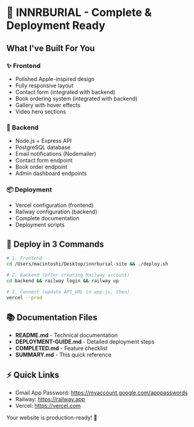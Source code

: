 # 🎉 INNRBURIAL - Complete & Deployment Ready

## What I've Built For You

### ✨ Frontend
- Polished Apple-inspired design
- Fully responsive layout
- Contact form (integrated with backend)
- Book ordering system (integrated with backend)
- Gallery with hover effects
- Video hero sections

### 🔌 Backend
- Node.js + Express API
- PostgreSQL database
- Email notifications (Nodemailer)
- Contact form endpoint
- Book order endpoint
- Admin dashboard endpoints

### 📦 Deployment
- Vercel configuration (frontend)
- Railway configuration (backend)
- Complete documentation
- Deployment scripts

## 🚀 Deploy in 3 Commands

```bash
# 1. Frontend
cd /Users/macintoshi/Desktop/innrburial-site && ./deploy.sh

# 2. Backend (after creating Railway account)
cd backend && railway login && railway up

# 3. Connect (update API_URL in app.js, then)
vercel --prod
```

## 📚 Documentation Files

- **README.md** - Technical documentation
- **DEPLOYMENT-GUIDE.md** - Detailed deployment steps
- **COMPLETED.md** - Feature checklist
- **SUMMARY.md** - This quick reference

## ⚡ Quick Links

- Gmail App Password: https://myaccount.google.com/apppasswords
- Railway: https://railway.app
- Vercel: https://vercel.com

Your website is production-ready! 🎊
